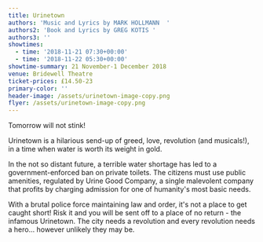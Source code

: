 ```yaml
---
title: Urinetown
authors: 'Music and Lyrics by MARK HOLLMANN  '
authors2: 'Book and Lyrics by GREG KOTIS '
authors3: ''
showtimes:
  - time: '2018-11-21 07:30+00:00'
  - time: '2018-11-22 05:30+00:00'
showtime-summary: 21 November-1 December 2018
venue: Bridewell Theatre
ticket-prices: £14.50-23
primary-color: ''
header-image: /assets/urinetown-image-copy.png
flyer: /assets/urinetown-image-copy.png
---
```

Tomorrow will not stink!

Urinetown is a hilarious send-up of greed, love, revolution (and musicals!), in a time when water is worth its weight in gold.

In the not so distant future, a terrible water shortage has led to a government-enforced ban on private toilets. The citizens must use public amenities, regulated by Urine Good Company, a single malevolent company that profits by charging admission for one of humanity's most basic needs.

With a brutal police force maintaining law and order, it's not a place to get caught short! Risk it and you will be sent off to a place of no return - the infamous Urinetown. The city needs a revolution and every revolution needs a hero... however unlikely they may be.
